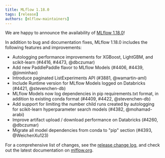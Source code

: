 ```yaml
---
title: MLflow 1.18.0
tags: [release]
authors: [mlflow-maintainers]
---
```


We are happy to announce the availability of [MLflow 1.18.0](https://github.com/mlflow/mlflow/releases/tag/v1.18.0)!

In addition to bug and documentation fixes, MLflow 1.18.0 includes the following features and improvements:

- Autologging performance improvements for XGBoost, LightGBM, and scikit-learn (#4416, #4473, @dbczumar)
- Add new PaddlePaddle flavor to MLflow Models (#4406, #4439, @jinminhao)
- Introduce paginated ListExperiments API (#3881, @wamartin-aml)
- Include Runtime version for MLflow Models logged on Databricks (#4421, @stevenchen-db)
- MLflow Models now log dependencies in pip requirements.txt format, in addition to existing conda format (#4409, #4422, @stevenchen-db)
- Add support for limiting the number child runs created by autologging for scikit-learn hyperparameter search models (#4382, @mohamad-arabi)
- Improve artifact upload / download performance on Databricks (#4260, @dbczumar)
- Migrate all model dependencies from conda to "pip" section (#4393, @WeichenXu123)

For a comprehensive list of changes, see the [release change log](https://github.com/mlflow/mlflow/releases/tag/v1.18.0), and check out the latest documentation on [mlflow.org](http://mlflow.org/).
